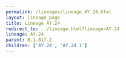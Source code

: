 ```yaml
---
permalink: /lineages/lineage_AY.24.html
layout: lineage_page
title: Lineage AY.24
redirect_to: ../lineage.html?lineage=AY.24
lineage: AY.24
parent: B.1.617.2
children: ['AY.24', 'AY.24.1']
---
```

